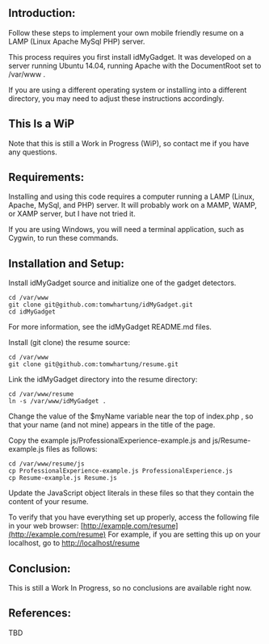 
## Introduction:
Follow these steps to implement your own mobile friendly resume
on a LAMP (Linux Apache MySql PHP) server.

This process requires you first install idMyGadget.  It was
developed on a server running Ubuntu 14.04, running Apache with
the DocumentRoot set to /var/www .

If you are using a different operating system or installing
into a different directory, you may need to adjust these
instructions accordingly.

## This Is a WiP
Note that this is still a Work in Progress (WiP), so contact me
if you have any questions.

## Requirements:
Installing and using this code requires a computer running a
LAMP (Linux, Apache, MySql, and PHP) server.  It will probably work
on a MAMP, WAMP, or XAMP server, but I have not tried it.

If you are using Windows, you will need a terminal application,
such as Cygwin, to run these commands.

## Installation and Setup:
Install idMyGadget source and initialize one of the gadget detectors.
```
cd /var/www
git clone git@github.com:tomwhartung/idMyGadget.git
cd idMyGadget
```

For more information, see the idMyGadget README.md files.

Install (git clone) the resume source:
```
cd /var/www
git clone git@github.com:tomwhartung/resume.git
```

Link the idMyGadget directory into the resume directory:
```
cd /var/www/resume
ln -s /var/www/idMyGadget .
```

Change the value of the $myName variable near the top of
index.php , so that your name (and not mine) appears in the
title of the page.

Copy the example js/ProfessionalExperience-example.js and
js/Resume-example.js files as follows:
```
cd /var/www/resume/js
cp ProfessionalExperience-example.js ProfessionalExperience.js
cp Resume-example.js Resume.js
```

Update the JavaScript object literals in these files so that
they contain the content of your resume.

To verify that you have everything set up properly, access the
following file in your web browser:
[http://example.com/resume](http://example.com/resume)
For example, if you are setting this up on your localhost, go to
[http://localhost/resume](http://localhost/resume)

## Conclusion:
This is still a Work In Progress, so no conclusions are available
right now.

## References:
TBD
